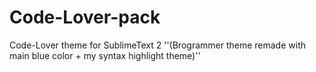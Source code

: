 # Code-Lover-pack
Code-Lover theme for SublimeText 2
''(Brogrammer theme remade with main blue color + my syntax highlight theme)''
